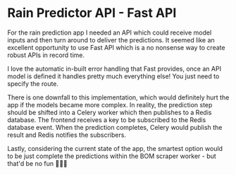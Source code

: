 # Rain Predictor API - Fast API

For the rain prediction app I needed an API which could receive model inputs and then turn around to deliver the predictions. It seemed like an excellent opportunity to use Fast API which is a no nonsense way to create robust APIs in record time. 

I love the automatic in-built error handling that Fast provides, once an API model is defined it handles pretty much everything else! You just need to specify the route. 

There is one downfall to this implementation, which would definitely hurt the app if the models became more complex. In reality, the prediction step should be shifted into a Celery worker which then publishes to a Redis database. The frontend receives a key to be subscribed to the Redis database event. When the prediction completes, Celery would publish the result and Redis notifies the subscribers. 

Lastly, considering the current state of the app, the smartest option would to be just complete the predictions within the BOM scraper worker - but that'd be no fun 🤷‍♂️😁

